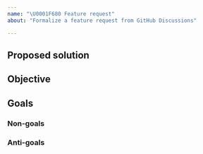 ```yaml
---
name: "\U0001F680 Feature request"
about: "Formalize a feature request from GitHub Discussions"

---
```


<!-- markdownlint-disable-file MD041 -->
<!--
If you're landing here as a user, we ask you bring up your idea in the
Discussions (https://github.com/gtronset/beets-filetote/discussions/categories/ideas).
-->

## Proposed solution

<!-- What is solution to this feature request? -->

## Objective

<!-- Ref to Discussions -->

## Goals

<!-- What is the purpose of feature request? -->

### Non-goals

<!--
What else could be accomplished with this feature request, but is currently out
of scope?
-->

### Anti-goals

<!--
What could go wrong (side effects) if we implement this feature request?
-->
